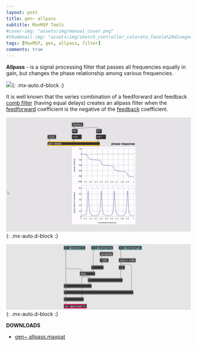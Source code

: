 ```yaml
---
layout: post
title: gen~ allpass
subtitle: MaxMSP Tools
#cover-img: "assets/img/manual_cover.png"
#thumbnail-img: "assets/img/sketch_controller_colorato_Tavola%20disegno%201.png"
tags: [MaxMSP, gen, allpass, filter]
comments: true
---
```


**Allpass** - is a signal processing filter that passes all frequencies equally in gain, but changes the phase relationship among various frequencies.

![](http://www.dsprelated.com/josimages_new/pasp/img588.png){: .mx-auto.d-block :}

It is well known that the series combination of a feedforward and feedback [comb filter](https://velitch.github.io/velitch/2021-10-19-tool_gen_combfilter/) (having equal delays) creates an allpass filter when the [feedforward](https://velitch.github.io/velitch/2021-10-19-tool_gen_fir/) coefficient is the negative of the [feedback](https://velitch.github.io/velitch/2021-10-19-tool_gen_iir/) coefficient.

![](https://github.com/Velitch/velitch/blob/main/assets/img/img_maxmsp/gen~%20allpass.gif?raw=true){: .mx-auto.d-block :}

![](https://github.com/Velitch/velitch/blob/main/assets/img/img_maxmsp/dsp~%20allpas.png?raw=true){: .mx-auto.d-block :}

**DOWNLOADS**

  - [gen~ allpass.maxpat](https://github.com/Velitch/BN_Musica_Elettronica/tree/main/IBN/COME-05-informatica-musicale-IBN/maxmsp_tools/filters/allpass)
